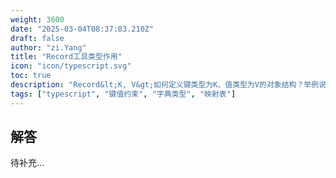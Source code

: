 ```yaml
---
weight: 3600
date: "2025-03-04T08:37:03.210Z"
draft: false
author: "zi.Yang"
title: "Record工具类型作用"
icon: "icon/typescript.svg"
toc: true
description: "Record&lt;K, V&gt;如何定义键类型为K、值类型为V的对象结构？举例说明在定义枚举映射表时，如何约束键值对类型"
tags: ["typescript", "键值约束", "字典类型", "映射表"]
---
```


## 解答

待补充...
